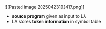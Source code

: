 ![[Pasted image 20250423192417.png]]

- **source program** given as input to LA
- LA stores **token information** in symbol table